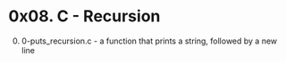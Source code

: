 # 0x08. C - Recursion

0. 0-puts_recursion.c - a function that prints a string, followed by a new line
